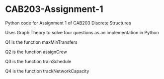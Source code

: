 # CAB203-Assignment-1

Python code for Assignment 1 of CAB203 Discrete Structures

Uses Graph Theory to solve four questions as an implementation in Python

Q1 is the function maxMinTransfers

Q2 is the function assignCrew

Q3 is the function trainSchedule

Q4 is the function trackNetworkCapacity

